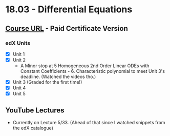 # 18.03 - Differential Equations

## [Course URL](https://learning.edx.org/course/course-v1:MITx+18.031x+2T2021/home) - Paid Certificate Version

### edX Units
- [x] Unit 1
- [x] Unit 2
  * A Minor stop at 5 Homogeneous 2nd Order Linear ODEs with Constant Coefficients - 6. Characteristic polynomial to meet Unit 3's deadline. (Watched the videos tho.)
- [x] Unit 3 (Graded for the first time!)
- [x] Unit 4
- [x] Unit 5

## YouTube Lectures
* Currently on Lecture 5/33. (Ahead of that since I watched snippets from the edX catalogue)

